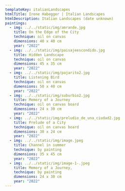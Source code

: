 ```yaml
---
templateKey: italianLandscapes
htmlTitle: Irene Habegger | Italian Landscapes
htmlDescription: Italian Landscapes (date unknown)
paintings:
  - img: ../../static/img/amrande.jpg
    title: On the Edge of the City
    technique: oil on canvas
    dimensions: 40 x 40 cm
    year: "2022"
  - img: ../../static/img/paisajeescondido.jpg
    title: Hidden Landscape
    technique: oil on canvas
    dimensions: 45 x 35 cm
    year: "2022"
  - img: ../../static/img/pajarito2.jpg
    title: Listening Bird
    technique: oil on canvas
    dimensions: 50 x 40 cm
    year: "2022"
  - img: ../../static/img/suburbio2.jpg
    title: Memory of a Journey
    technique: oil on canvas board
    dimensions: 24 x 30 cm
    year: "2022"
  - img: ../../static/img/preludio_de_una_ciudad2.jpg
    title: Prelude of a City
    technique: oil on canvas board
    dimensions: 30 x 24 cm
    year: "2022"
  - img: ../../static/img/image.jpeg
    title: Channel in summer
    technique: by painting
    dimensions: 35 x 45 cm
    year: "2022"
  - img: ../../static/img/image-1-.jpeg
    title: Memory of a Journey,
    technique: by painting
    dimensions: 24 x 30 cm
    year: "2022"
---
```

